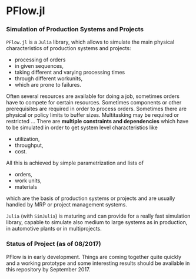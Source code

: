 # PFlow.jl

### Simulation of Production Systems and Projects

`PFlow.jl` is a `Julia` library, which allows to simulate the main physical characteristics of production systems and projects:

- processing of orders
- in given sequences,
- taking different and varying processing times
- through different workunits,
- which are prone to failures.

Often several resources are available for doing a job, sometimes orders have to compete for certain resources. Sometimes components or other prerequisites are required in order to process orders. Sometimes there are physical or policy limits to buffer sizes. Multitasking may be required or restricted … There are **multiple constraints and dependencies** which have to be simulated in order to get system level characteristics like

- utilization,
- throughput,
- cost.

All this is achieved by simple parametrization and lists of

- orders,
- work units,
- materials

which are the basis of production systems or projects and are usually handled by MRP or project management systems.

`Julia` (with `SimJulia`) is maturing and can provide for a really fast simulation library, capable to simulate also medium to large systems as in production, in automotive plants or in multiprojects.

### Status of Project (as of 08/2017)

PFlow is in early development. Things are coming together quite quickly and a working prototype and some interesting results should be available in this repository by September 2017.
